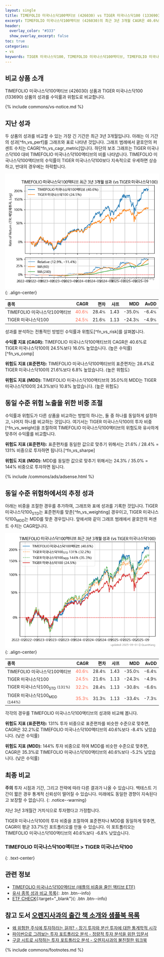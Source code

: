 ```yaml
---
layout: single
title: TIMEFOLIO 미국나스닥100액티브 (426030) vs TIGER 미국나스닥100 (133690)
excerpt: TIMEFOLIO 미국나스닥100액티브 (426030)의 최근 3년 3개월 CAGR은 40.6%로 TIGER 미국나스닥100 (133690)의 24.5%보다 16.0% 높았습니다.
header:
  overlay_color: "#333"
  show_overlay_excerpt: false
toc: true
categories:
- vs
keywords: TIGER 미국나스닥100, TIMEFOLIO 미국나스닥100액티브, TIMEFOLIO 미국나스닥100액티브 TIGER 미국나스닥100 비교, 426030, 133690, 426030 426030 비교
---
```


## 비교 상품 소개


TIMEFOLIO 미국나스닥100액티브 (426030) 상품과 TIGER 미국나스닥100 (133690) 상품의 성과를 수익률과 위험도로 비교합니다.





{% include commons/vs-notice.md %}

## 지난 성과

두 상품의 성과를 비교할 수 있는 가장 긴 기간은 최근 3년 3개월입니다. 아래는 이 기간의 성과[^fn_vs_perf]를 그래프와 표로 나타낸 것입니다.
그래프 범례에서 괄호안의 퍼센트 수치는 CAGR[^fn_vs_cagr_metric]입니다.
하단의 보조 그래프는 TIGER 미국나스닥100 대비 TIMEFOLIO 미국나스닥100액티브의 비를 나타냅니다.
TIMEFOLIO 미국나스닥100액티브의 수익률이 TIGER 미국나스닥100보다 지속적으로 우세하면 상승하고, 반대의 경우에는 하락합니다.

![TIMEFOLIO 미국나스닥100액티브](/vs/images/426030-vs-133690_dual.png){: .align-center}

| **종목** | **CAGR** | **편차** | **샤프** | **MDD** | **AvDD** |
| :------------ | ------: | -----------: | -------: | ------: | -------: |
| TIMEFOLIO 미국나스닥100액티브 | <span style="color: tomato">40.6<small>%</small></span> | 28.4<small>%</small> | 1.43 | -35.0<small>%</small> | -6.4<small>%</small> |
| TIGER 미국나스닥100 | <span style="color: tomato">24.5<small>%</small></span> | 21.6<small>%</small> | 1.13 | -24.3<small>%</small> | -4.9<small>%</small> |

<!-- more -->


성과를 분석하는 전통적인 방법인 수익률과 위험도[^fn_vs_risk]를 살펴봅니다.

**수익률 지표 (CAGR):** TIMEFOLIO 미국나스닥100액티브의 CAGR은 40.6%로 TIGER 미국나스닥100의 24.5%보다 16.0% 높았습니다. (높은 수익률)[^fn_vs_comp]

**위험도 지표 (표준편차):** TIMEFOLIO 미국나스닥100액티브의 표준편차는 28.4%로 TIGER 미국나스닥100의 21.6%보다 6.8% 높았습니다. (높은 위험도)

**위험도 지표 (MDD):** TIMEFOLIO 미국나스닥100액티브의 35.0%의 MDD는 TIGER 미국나스닥100의 24.3%보다 10.8% 높았습니다. (높은 위험도)



## 동일 수준 위험 노출을 위한 비중 조절

수익률과 위험도가 다른 상품을 비교하는 방법의 하나는, 둘 중 하나를 동일하게 설정하고, 나머지 하나를 비교하는 것입니다.
여기서는 TIGER 미국나스닥100의 투자 비중[^fn_vs_weight]을 조절하여 TIMEFOLIO 미국나스닥100액티브의 위험도와 유사하게 맞추어 수익률를 비교합니다.

**위험도 지표 (표준편차):** 표준편차를 동일한 값으로 맞추기 위해서는 21.6% / 28.4% = 131% 비중으로 투자하면 됩니다.[^fn_vs_sharpe]

**위험도 지표 (MDD):** MDD를 동일한 값으로 맞추기 위해서는 24.3% / 35.0% = 144% 비중으로 투자하면 됩니다.


{% include /commons/ads/adsense.html %}



## 동일 수준 위험하에서의 추정 성과

아래는 비중을 조절한 경우를 추가하여, 그래프와 표에 성과를 기록한 것입니다.
TIGER 미국나스닥100<sub>STD</sub>는 표준편차를 맞춘[^fn_vs_weighting] 경우이고, TIGER 미국나스닥100<sub>MDD</sub>는 MDD를 맞춘 경우입니다.
앞에서와 같이 그래프 범례에서 괄호안의 퍼센트 수치는 CAGR입니다.


![TIMEFOLIO 미국나스닥100액티브](/vs/images/426030-vs-133690.png){: .align-center}



| **종목** | **CAGR** | **편차** | **샤프** | **MDD** | **AvDD** |
| :------------ | ------: | -----------: | -------: | ------: | -------: |
| TIMEFOLIO 미국나스닥100액티브 | <span style="color: tomato">40.6<small>%</small></span> | 28.4<small>%</small> | 1.43 | -35.0<small>%</small> | -6.4<small>%</small> |
| TIGER 미국나스닥100 | <span style="color: tomato">24.5<small>%</small></span> | 21.6<small>%</small> | 1.13 | -24.3<small>%</small> | -4.9<small>%</small> |
| TIGER 미국나스닥100<sub>STD</sub> <small>(131%)</small> | <span style="color: tomato">32.2<small>%</small></span> | 28.4<small>%</small> | 1.13 | -30.8<small>%</small> | -6.6<small>%</small> |
| TIGER 미국나스닥100<sub>MDD</sub> <small>(144%)</small> | <span style="color: tomato">35.3<small>%</small></span> | 31.3<small>%</small> | 1.13 | -33.4<small>%</small> | -7.3<small>%</small> |



각각의 경우를 TIMEFOLIO 미국나스닥100액티브의 성과와 비교해 봅니다.

**위험도 지표 (표준편차):** 131% 투자 비중으로 표준편차를 비슷한 수준으로 맞추면, CAGR은 32.2%로 TIMEFOLIO 미국나스닥100액티브의 40.6%보다 -8.4% 낮았습니다. (낮은 수익률)

**위험도 지표 (MDD):** 144% 투자 비중으로 하여 MDD를 비슷한 수준으로 맞추면, CAGR은 35.3%로 TIMEFOLIO 미국나스닥100액티브의 40.6%보다 -5.2% 낮았습니다. (낮은 수익률)




## 최종 비교

**주의** 투자 시점과 기간, 그리고 전략에 따라 다른 결과가 나올 수 있습니다. 백테스트 기간이 짧은 경우 통계적 신뢰성이 떨어질 수 있습니다. 미래에도 동일한 경향이 지속된다고 보장할 수 없습니다.
{: .notice--warning}

지난 3년 3개월간 거치식으로 투자했다고 가정합니다.

TIGER 미국나스닥100의 투자 비중을 조절하여 표준편차나 MDD를 동일하게 맞추면, CAGR이 평균 33.7%인 포트폴리오를 만들 수 있습니다.
이 포트폴리오는 TIMEFOLIO 미국나스닥100액티브의 40.6%보다 -6.8% 낮았습니다.

### TIMEFOLIO 미국나스닥100액티브 &gt; TIGER 미국나스닥100
{: .text-center}


## 관련 정보

- [TIMEFOLIO 미국나스닥100액티브 (애플의 비중을 줄인 액티브 ETF)](https://kongdori.tistory.com/217)
- [유사 종목 성과 비교 목록](/vs/){: .btn .btn--info}
- [ETF CHECK](https://www.etfcheck.co.kr/mobile/etpitem/133690/compare?compCode%5B%5D=426030){:target="_blank"}{: .btn .btn--info}


## 참고 도서 [오렌지사과의 출간 책 소개와 샘플북 목록](https://kongdori.tistory.com/691)

- [왜 위험한 주식에 투자하라는 걸까? - 장기 투자와 분산 투자에 대한 통계학적 시각](https://kongdori.tistory.com/421)
- [파이썬으로 그려보는 투자 포트폴리오 분석  - 정량적 투자 분석을 위한 입문서](https://kongdori.tistory.com/643)
- [구글 시트로 시작하는 투자 포트폴리오 분석 - 오렌지사과의 불친절한 워크북](https://kongdori.tistory.com/449)

{% include commons/footnotes.md %}